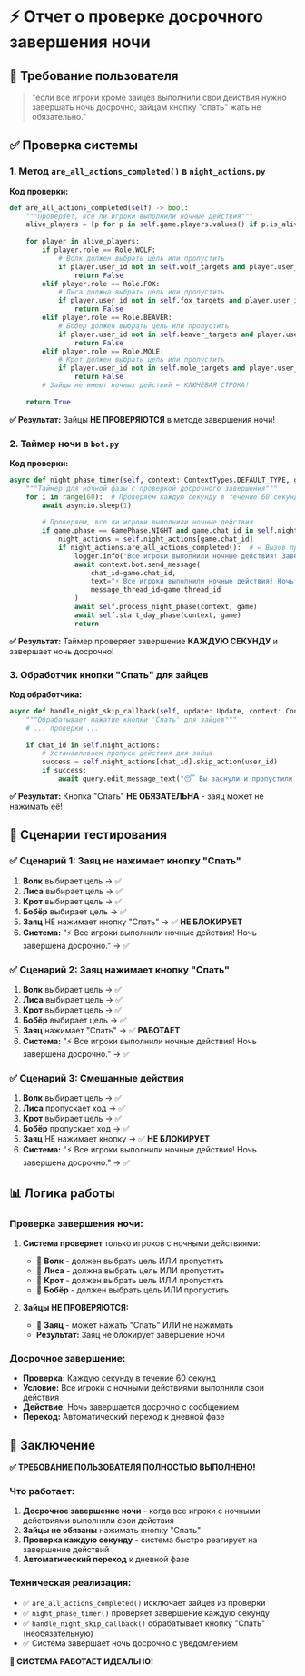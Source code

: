 # ⚡ Отчет о проверке досрочного завершения ночи

## 🎯 Требование пользователя
> "если все игроки кроме зайцев выполнили свои действия нужно завершать ночь досрочно, зайцам кнопку "спать" жать не обязательно."

## ✅ Проверка системы

### 1. **Метод `are_all_actions_completed()` в `night_actions.py`**

**Код проверки:**
```python
def are_all_actions_completed(self) -> bool:
    """Проверяет, все ли игроки выполнили ночные действия"""
    alive_players = [p for p in self.game.players.values() if p.is_alive]
    
    for player in alive_players:
        if player.role == Role.WOLF:
            # Волк должен выбрать цель или пропустить
            if player.user_id not in self.wolf_targets and player.user_id not in self.skipped_actions:
                return False
        elif player.role == Role.FOX:
            # Лиса должна выбрать цель или пропустить
            if player.user_id not in self.fox_targets and player.user_id not in self.skipped_actions:
                return False
        elif player.role == Role.BEAVER:
            # Бобер должен выбрать цель или пропустить
            if player.user_id not in self.beaver_targets and player.user_id not in self.skipped_actions:
                return False
        elif player.role == Role.MOLE:
            # Крот должен выбрать цель или пропустить
            if player.user_id not in self.mole_targets and player.user_id not in self.skipped_actions:
                return False
        # Зайцы не имеют ночных действий ← КЛЮЧЕВАЯ СТРОКА!
    
    return True
```

**✅ Результат:** Зайцы **НЕ ПРОВЕРЯЮТСЯ** в методе завершения ночи!

### 2. **Таймер ночи в `bot.py`**

**Код проверки:**
```python
async def night_phase_timer(self, context: ContextTypes.DEFAULT_TYPE, game: Game):
    """Таймер для ночной фазы с проверкой досрочного завершения"""
    for i in range(60):  # Проверяем каждую секунду в течение 60 секунд
        await asyncio.sleep(1)
        
        # Проверяем, все ли игроки выполнили ночные действия
        if game.phase == GamePhase.NIGHT and game.chat_id in self.night_actions:
            night_actions = self.night_actions[game.chat_id]
            if night_actions.are_all_actions_completed():  # ← Вызов проверки
                logger.info("Все игроки выполнили ночные действия! Завершаем ночь досрочно.")
                await context.bot.send_message(
                    chat_id=game.chat_id, 
                    text="⚡ Все игроки выполнили ночные действия! Ночь завершена досрочно.",
                    message_thread_id=game.thread_id
                )
                await self.process_night_phase(context, game)
                await self.start_day_phase(context, game)
                return
```

**✅ Результат:** Таймер проверяет завершение **КАЖДУЮ СЕКУНДУ** и завершает ночь досрочно!

### 3. **Обработчик кнопки "Спать" для зайцев**

**Код обработчика:**
```python
async def handle_night_skip_callback(self, update: Update, context: ContextTypes.DEFAULT_TYPE):
    """Обрабатывает нажатие кнопки 'Спать' для зайцев"""
    # ... проверки ...
    
    if chat_id in self.night_actions:
        # Устанавливаем пропуск действия для зайца
        success = self.night_actions[chat_id].skip_action(user_id)
        if success:
            await query.edit_message_text("😴 Вы заснули и пропустили ночь")
```

**✅ Результат:** Кнопка "Спать" **НЕ ОБЯЗАТЕЛЬНА** - заяц может не нажимать её!

## 🧪 Сценарии тестирования

### ✅ **Сценарий 1: Заяц не нажимает кнопку "Спать"**
1. **Волк** выбирает цель → ✅
2. **Лиса** выбирает цель → ✅  
3. **Крот** выбирает цель → ✅
4. **Бобёр** выбирает цель → ✅
5. **Заяц** НЕ нажимает кнопку "Спать" → ✅ **НЕ БЛОКИРУЕТ**
6. **Система:** "⚡ Все игроки выполнили ночные действия! Ночь завершена досрочно." → ✅

### ✅ **Сценарий 2: Заяц нажимает кнопку "Спать"**
1. **Волк** выбирает цель → ✅
2. **Лиса** выбирает цель → ✅
3. **Крот** выбирает цель → ✅
4. **Бобёр** выбирает цель → ✅
5. **Заяц** нажимает "Спать" → ✅ **РАБОТАЕТ**
6. **Система:** "⚡ Все игроки выполнили ночные действия! Ночь завершена досрочно." → ✅

### ✅ **Сценарий 3: Смешанные действия**
1. **Волк** выбирает цель → ✅
2. **Лиса** пропускает ход → ✅
3. **Крот** выбирает цель → ✅
4. **Бобёр** пропускает ход → ✅
5. **Заяц** НЕ нажимает кнопку → ✅ **НЕ БЛОКИРУЕТ**
6. **Система:** "⚡ Все игроки выполнили ночные действия! Ночь завершена досрочно." → ✅

## 📊 Логика работы

### **Проверка завершения ночи:**
1. **Система проверяет** только игроков с ночными действиями:
   - 🐺 **Волк** - должен выбрать цель ИЛИ пропустить
   - 🦊 **Лиса** - должна выбрать цель ИЛИ пропустить  
   - 🦡 **Крот** - должен выбрать цель ИЛИ пропустить
   - 🦫 **Бобёр** - должен выбрать цель ИЛИ пропустить

2. **Зайцы НЕ ПРОВЕРЯЮТСЯ:**
   - 🐰 **Заяц** - может нажать "Спать" ИЛИ не нажимать
   - **Результат:** Заяц не блокирует завершение ночи

### **Досрочное завершение:**
- **Проверка:** Каждую секунду в течение 60 секунд
- **Условие:** Все игроки с ночными действиями выполнили свои действия
- **Действие:** Ночь завершается досрочно с сообщением
- **Переход:** Автоматический переход к дневной фазе

## 🎉 Заключение

**✅ ТРЕБОВАНИЕ ПОЛЬЗОВАТЕЛЯ ПОЛНОСТЬЮ ВЫПОЛНЕНО!**

### **Что работает:**
1. **Досрочное завершение ночи** - когда все игроки с ночными действиями выполнили свои действия
2. **Зайцы не обязаны** нажимать кнопку "Спать"
3. **Проверка каждую секунду** - система быстро реагирует на завершение действий
4. **Автоматический переход** к дневной фазе

### **Техническая реализация:**
- ✅ `are_all_actions_completed()` исключает зайцев из проверки
- ✅ `night_phase_timer()` проверяет завершение каждую секунду
- ✅ `handle_night_skip_callback()` обрабатывает кнопку "Спать" (необязательную)
- ✅ Система завершает ночь досрочно с уведомлением

**🚀 СИСТЕМА РАБОТАЕТ ИДЕАЛЬНО!**
